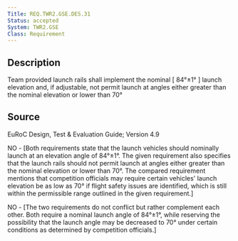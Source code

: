 ```yaml
---
Title: REQ.TWR2.GSE.DES.31
Status: accepted
System: TWR2.GSE
Class: Requirement
---
```


## Description

Team provided launch rails shall implement the nominal [ 84°±1° ] launch elevation and, if adjustable, not permit launch at angles either greater than the nominal elevation or lower than 70°

## Source

EuRoC Design, Test & Evaluation Guide; Version 4.9


NO - [Both requirements state that the launch vehicles should nominally launch at an elevation angle of 84°±1°. The given requirement also specifies that the launch rails should not permit launch at angles either greater than the nominal elevation or lower than 70°. The compared requirement mentions that competition officials may require certain vehicles' launch elevation be as low as 70° if flight safety issues are identified, which is still within the permissible range outlined in the given requirement.]

NO - [The two requirements do not conflict but rather complement each other. Both require a nominal launch angle of 84°±1°, while reserving the possibility that the launch angle may be decreased to 70° under certain conditions as determined by competition officials.]